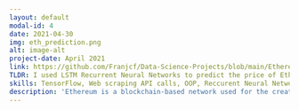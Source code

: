 ```yaml
---
layout: default
modal-id: 4
date: 2021-04-30
img: eth_prediction.png
alt: image-alt
project-date: April 2021
link: https://github.com/Franjcf/Data-Science-Projects/blob/main/Ethereum_price_prediction/ETH_prediction.ipynb
TLDR: I used LSTM Recurrent Neural Networks to predict the price of Ethereum as a function of previous prices and Reddit comments. I conclude that creating an algorithm that will make you billionaire is harder than it looks. 
skills: TensorFlow, Web scraping API calls, OOP, Reccurent Neural Networks, LSTM, Time-series prediction.
description: 'Ethereum is a blockchain-based network used for the creation and execution of smart contracts. These special contracts can be used for a wide range of applications:  from confirming basic cryptocurrency transactions (lending, payments, ext), the creation on Non-Fungible Tokens, to the implementation of Decentralized Finance networks. Unfortunately, this network is mostly known for the ample speculation related to its native cryptocurrency, Ether. This has led to wide swings in its price and high volatility. In this project I use Long short-term memory (LSTM) Recurrent Neural Networks (RNN) to try and predict the price of Ether as a function of previous prices and sentiment analysis based on crowd sentiment on Reddit (a social media platform). The use of LSTMs allows for the neural network to maintain a memory of relevant past events in an effort to increase prediction accuracy.' 
---
```

